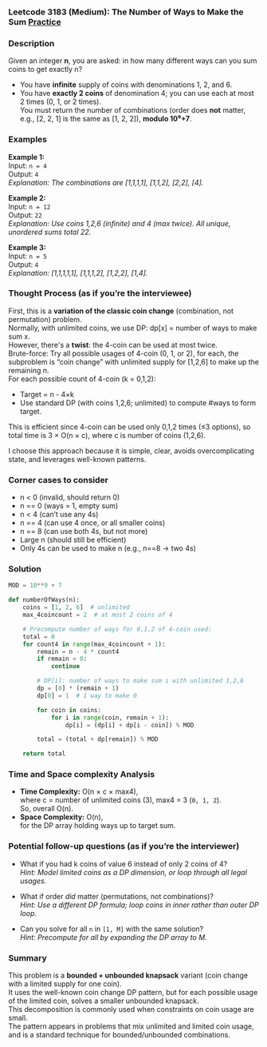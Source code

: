 ### Leetcode 3183 (Medium): The Number of Ways to Make the Sum [Practice](https://leetcode.com/problems/the-number-of-ways-to-make-the-sum)

### Description  
Given an integer **n**, you are asked: in how many different ways can you sum coins to get exactly n?  
- You have **infinite** supply of coins with denominations 1, 2, and 6.  
- You have **exactly 2 coins** of denomination 4; you can use each at most 2 times (0, 1, or 2 times).  
You must return the number of combinations (order does **not** matter, e.g., \[2, 2, 1\] is the same as \[1, 2, 2\]), **modulo 10⁹+7**.

### Examples  

**Example 1:**  
Input: `n = 4`  
Output: `4`  
*Explanation: The combinations are \[1,1,1,1\], \[1,1,2\], \[2,2\], \[4\].*

**Example 2:**  
Input: `n = 12`  
Output: `22`  
*Explanation: Use coins 1,2,6 (infinite) and 4 (max twice). All unique, unordered sums total 22.*

**Example 3:**  
Input: `n = 5`  
Output: `4`  
*Explanation: \[1,1,1,1,1\], \[1,1,1,2\], \[1,2,2\], \[1,4\].*

### Thought Process (as if you’re the interviewee)  
First, this is a **variation of the classic coin change** (combination, not permutation) problem.  
Normally, with unlimited coins, we use DP: dp[x] = number of ways to make sum x.  
However, there's a **twist**: the 4-coin can be used at most twice.  
Brute-force: Try all possible usages of 4-coin (0, 1, or 2), for each, the subproblem is “coin change” with unlimited supply for \[1,2,6\] to make up the remaining n.  
For each possible count of 4-coin (k = 0,1,2):  
- Target = n - 4×k  
- Use standard DP (with coins 1,2,6; unlimited) to compute #ways to form target.

This is efficient since 4-coin can be used only 0,1,2 times (≤3 options), so total time is 3 × O(n × c), where c is number of coins (1,2,6).

I choose this approach because it is simple, clear, avoids overcomplicating state, and leverages well-known patterns.

### Corner cases to consider  
- n < 0 (invalid, should return 0)
- n == 0 (ways = 1, empty sum)
- n < 4 (can’t use any 4s)
- n == 4 (can use 4 once, or all smaller coins)
- n == 8 (can use both 4s, but not more)
- Large n (should still be efficient)
- Only 4s can be used to make n (e.g., n==8 → two 4s)

### Solution

```python
MOD = 10**9 + 7

def numberOfWays(n):
    coins = [1, 2, 6]  # unlimited
    max_4coincount = 2  # at most 2 coins of 4

    # Precompute number of ways for 0,1,2 of 4-coin used:
    total = 0
    for count4 in range(max_4coincount + 1):
        remain = n - 4 * count4
        if remain < 0:
            continue

        # DP[i]: number of ways to make sum i with unlimited 1,2,6
        dp = [0] * (remain + 1)
        dp[0] = 1  # 1 way to make 0

        for coin in coins:
            for i in range(coin, remain + 1):
                dp[i] = (dp[i] + dp[i - coin]) % MOD

        total = (total + dp[remain]) % MOD

    return total
```

### Time and Space complexity Analysis  

- **Time Complexity:** O(n × c × max4),  
  where c = number of unlimited coins (3), max4 = 3 (`0, 1, 2`).  
  So, overall O(n).
- **Space Complexity:** O(n),  
  for the DP array holding ways up to target sum.

### Potential follow-up questions (as if you’re the interviewer)  

- What if you had k coins of value 6 instead of only 2 coins of 4?  
  *Hint: Model limited coins as a DP dimension, or loop through all legal usages.*

- What if order *did* matter (permutations, not combinations)?  
  *Hint: Use a different DP formula; loop coins in inner rather than outer DP loop.*

- Can you solve for all `n` in `[1, M]` with the same solution?  
  *Hint: Precompute for all by expanding the DP array to M.*

### Summary
This problem is a **bounded + unbounded knapsack** variant (coin change with a limited supply for one coin).  
It uses the well-known coin change DP pattern, but for each possible usage of the limited coin, solves a smaller unbounded knapsack.  
This decomposition is commonly used when constraints on coin usage are small.  
The pattern appears in problems that mix unlimited and limited coin usage, and is a standard technique for bounded/unbounded combinations.